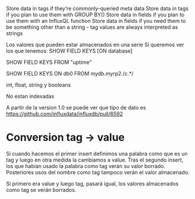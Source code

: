 Store data in tags if they’re commonly-queried meta data
Store data in tags if you plan to use them with GROUP BY()
Store data in fields if you plan to use them with an InfluxQL function
Store data in fields if you need them to be something other than a string - tag values are always interpreted as strings


Los valores que pueden estar almacenados en una serie
Si queremos ver los que tenemos:
SHOW FIELD KEYS [ON database]

SHOW FIELD KEYS FROM "uptime"

SHOW FIELD KEYS ON db0 FROM mydb.myrp2./c.*/


int, float, string y booleans

No estan indexadas


A partir de la version 1.0 se puede ver que tipo de dato es
https://github.com/influxdata/influxdb/pull/6592



# Conversion tag -> value
Si cuando hacemos el primer insert definimos una palabra como que es un tag y luego en otra medida la cambiamos a value.
Tras el segundo insert, los que habían usado la palabra como tag verán su valor borrado.
Posteriores usos del nombre como tag tampoco verán el valor almacenado.

Si primero era value y luego tag, pasará igual, los valores almacenados como tag se verán borrados.
